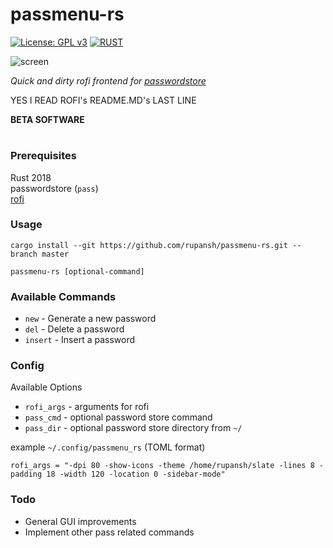 # passmenu-rs

[![License: GPL v3](https://img.shields.io/badge/license-GPL%20v3-blue?style=for-the-badge&logo=GNU)](https://www.gnu.org/licenses/gpl-3.0)
[![RUST](https://img.shields.io/badge/made%20with-RUST-red.svg?style=for-the-badge&logo=rust)](https://www.rust-lang.org/)

![screen](https://github.com/rupansh/passmenu-rs/blob/master/ss.png?raw=true)

*Quick and dirty rofi frontend for [passwordstore](https://www.passwordstore.org/)*

YES I READ ROFI's README.MD's LAST LINE

**BETA SOFTWARE**
#


### Prerequisites
Rust 2018 \
passwordstore (`pass`) \
[rofi](https://github.com/davatorium/rofi/)

### Usage
`cargo install --git https://github.com/rupansh/passmenu-rs.git --branch master`

`passmenu-rs [optional-command]`

### Available Commands
- `new` - Generate a new password
- `del` - Delete a password
- `insert` - Insert a password

### Config
Available Options
- `rofi_args` - arguments for rofi
- `pass_cmd` - optional password store command
- `pass_dir` - optional password store directory from `~/`

example `~/.config/passmenu_rs` (TOML format)
```
rofi_args = "-dpi 80 -show-icons -theme /home/rupansh/slate -lines 8 -padding 18 -width 120 -location 0 -sidebar-mode"
```

### Todo
- General GUI improvements
- Implement other pass related commands
